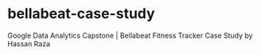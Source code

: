 # bellabeat-case-study
Google Data Analytics Capstone | Bellabeat Fitness Tracker Case Study by Hassan Raza
